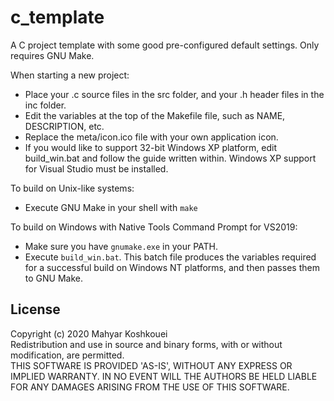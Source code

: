 # c_template

A C project template with some good pre-configured default settings. Only requires GNU Make.

When starting a new project:
* Place your .c source files in the src folder, and your .h header files in the inc folder.
* Edit the variables at the top of the Makefile file, such as NAME, DESCRIPTION, etc.
* Replace the meta/icon.ico file with your own application icon.
* If you would like to support 32-bit Windows XP platform, edit build_win.bat and follow the guide written within. Windows XP support for Visual Studio must be installed.

To build on Unix-like systems:
* Execute GNU Make in your shell with `make`

To build on Windows with Native Tools Command Prompt for VS2019:
* Make sure you have `gnumake.exe` in your PATH.
* Execute `build_win.bat`. This batch file produces the variables required for a successful build on Windows NT platforms, and then passes them to GNU Make.

## License

Copyright (c) 2020 Mahyar Koshkouei<br/>
Redistribution and use in source and binary forms, with or without modification, are permitted.<br/>
THIS SOFTWARE IS PROVIDED 'AS-IS', WITHOUT ANY EXPRESS OR IMPLIED WARRANTY. IN NO EVENT WILL THE AUTHORS BE HELD LIABLE FOR ANY DAMAGES ARISING FROM THE USE OF THIS SOFTWARE. 
